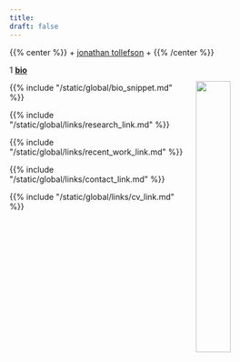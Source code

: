 ```yaml
---
title: 
draft: false
---
```


{{% center %}}
\+ [jonathan tollefson](/) \+
{{% /center %}}
<br/>


<img src="/images/portrait.jpg" style="float: right; width: 35%; margin-left: 3%; margin-bottom: 0.5em;margin-top: 2em">
</a>






1 [**bio**](/)

{{% include "/static/global/bio_snippet.md" %}}


{{% include "/static/global/links/research_link.md" %}}


{{% include "/static/global/links/recent_work_link.md" %}}


{{% include "/static/global/links/contact_link.md" %}}



{{% include "/static/global/links/cv_link.md" %}}


